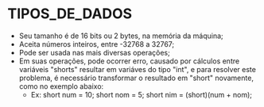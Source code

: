 # TIPOS_DE_DADOS

- Seu tamanho é de 16 bits ou 2 bytes, na memória da máquina;
- Aceita números inteiros, entre -32768 a 32767;
- Pode ser usada nas mais diversas operações;
- Em suas operações, pode ocorrer erro, causado por cálculos entre variáveis "shorts" resultar em variáves do tipo "int", e para resolver este problema, é necessário transformar o resultado em "short" novamente, como no exemplo abaixo:
  - Ex: short num = 10; short nom = 5; short nim = (short)(num + nom);
 

